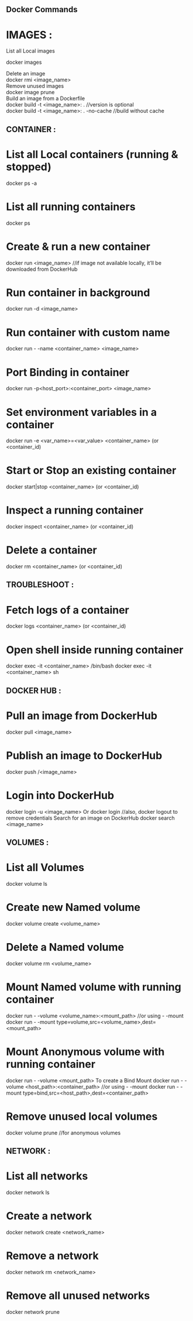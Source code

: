 ## Docker Commands


# IMAGES :
List all Local images

docker images<br>

Delete an image<br>
docker rmi <image_name><br>
Remove unused images<br>
docker image prune<br>
Build an image from a Dockerfile<br>
docker build -t <image_name>:<version> . //version is optional<br>
docker build -t <image_name>:<version> . -no-cache //build without cache<br>


## CONTAINER :

# List all Local containers (running & stopped)
docker ps -a

# List all running containers
docker ps

# Create & run a new container
docker run <image_name>
//if image not available locally, it’ll be downloaded from DockerHub

# Run container in background
docker run -d <image_name>

# Run container with custom name
docker run - -name <container_name> <image_name>

# Port Binding in container
docker run -p<host_port>:<container_port> <image_name>

# Set environment variables in a container
docker run -e <var_name>=<var_value> <container_name> (or <container_id)

# Start or Stop an existing container
docker start|stop <container_name> (or <container_id)

# Inspect a running container
docker inspect <container_name> (or <container_id)

# Delete a container
docker rm <container_name> (or <container_id)


## TROUBLESHOOT :

# Fetch logs of a container
docker logs <container_name> (or <container_id)

# Open shell inside running container
docker exec -it <container_name> /bin/bash
docker exec -it <container_name> sh

## DOCKER HUB :

# Pull an image from DockerHub
docker pull <image_name>

# Publish an image to DockerHub
docker push <username>/<image_name>

# Login into DockerHub
docker login -u <image_name>
Or
docker login
//also, docker logout to remove credentials
Search for an image on DockerHub
docker search <image_name>

## VOLUMES :

# List all Volumes
docker volume ls

# Create new Named volume
docker volume create <volume_name>

# Delete a Named volume
docker volume rm <volume_name>

# Mount Named volume with running container
docker run - -volume <volume_name>:<mount_path>
//or using - -mount
docker run - -mount type=volume,src=<volume_name>,dest=<mount_path>

# Mount Anonymous volume with running container
docker run - -volume <mount_path>
To create a Bind Mount
docker run - -volume <host_path>:<container_path>
//or using - -mount
docker run - -mount type=bind,src=<host_path>,dest=<container_path>

# Remove unused local volumes
docker volume prune //for anonymous volumes

## NETWORK :

# List all networks
docker network ls

# Create a network
docker network create <network_name>

# Remove a network
docker network rm <network_name>

# Remove all unused networks
docker network prune